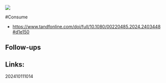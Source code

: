![](https://www.youtube.com/watch?v=ONOApK1UxoM&t=935s)



#Consume 
- https://www.tandfonline.com/doi/full/10.1080/00220485.2024.2403448#d1e150
## Follow-ups


## Links: 



202410111014
